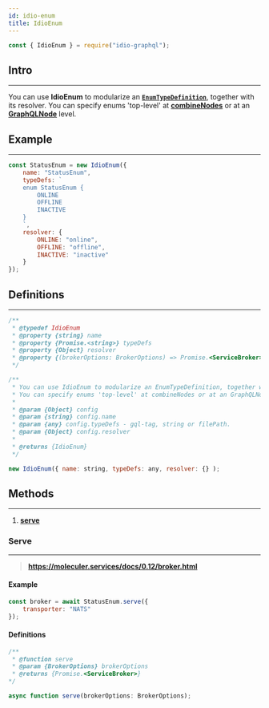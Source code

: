 ```yaml
---
id: idio-enum
title: IdioEnum
---
```


```javascript 
const { IdioEnum } = require("idio-graphql");
```

## Intro

---

You can use **IdioEnum** to modularize an **[`EnumTypeDefinition`](http://spec.graphql.org/June2018/#EnumTypeDefinition)**, together with its resolver. You can specify enums 'top-level' at **[combineNodes](combine-nodes)** or at an **[GraphQLNode](graphql-node)** level. 

## Example

---

```javascript
const StatusEnum = new IdioEnum({
    name: "StatusEnum",
    typeDefs: `
    enum StatusEnum {
        ONLINE
        OFFLINE
        INACTIVE
    }
    `,
    resolver: {
        ONLINE: "online",
        OFFLINE: "offline",
        INACTIVE: "inactive"
    }
});

```


## Definitions

---

```javascript
/**
 * @typedef IdioEnum
 * @property {string} name
 * @property {Promise.<string>} typeDefs
 * @property {Object} resolver
 * @property {(brokerOptions: BrokerOptions) => Promise.<ServiceBroker>} serve
 */

/**
 * You can use IdioEnum to modularize an EnumTypeDefinition, together with its resolver.
 * You can specify enums 'top-level' at combineNodes or at an GraphQLNode level.
 *
 * @param {Object} config
 * @param {string} config.name
 * @param {any} config.typeDefs - gql-tag, string or filePath.
 * @param {Object} config.resolver
 *
 * @returns {IdioEnum}
 */
```

```javascript
new IdioEnum({ name: string, typeDefs: any, resolver: {} );
```

## Methods 

---

1. [**serve**](#serve)

### Serve 

---

> **https://moleculer.services/docs/0.12/broker.html**

#### Example
```javascript
const broker = await StatusEnum.serve({
    transporter: "NATS"
});
```

#### Definitions
```javascript
/**
 * @function serve
 * @param {BrokerOptions} brokerOptions
 * @returns {Promise.<ServiceBroker>}
*/
```

```javascript
async function serve(brokerOptions: BrokerOptions);
```